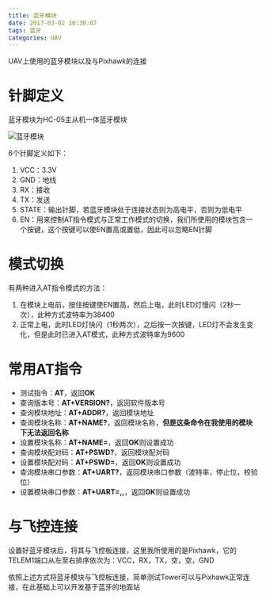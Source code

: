 ```yaml
---
title: 蓝牙模块
date: 2017-03-02 10:30:07
tags: 蓝牙
categories: UAV
---
```


UAV上使用的蓝牙模块以及与Pixhawk的连接
<!--more-->

# 针脚定义
蓝牙模块为HC-05主从机一体蓝牙模块

![蓝牙模块](http://i3.buimg.com/fa034c4a61759be9.png)

6个针脚定义如下：

1. VCC：3.3V
2. GND：地线
3. RX：接收
4. TX：发送
5. STATE：输出针脚，若蓝牙模块处于连接状态则为高电平，否则为低电平
6. EN：用来控制AT指令模式与正常工作模式的切换，我们所使用的模块包含一个按键，这个按键可以使EN置高或置低，因此可以忽略EN针脚

# 模式切换
有两种进入AT指令模式的方法：

1. 在模块上电前，按住按键使EN置高，然后上电，此时LED灯慢闪（2秒一次），此种方式波特率为38400
2. 正常上电，此时LED灯快闪（1秒两次），之后按一次按键，LED灯不会发生变化，但是此时已进入AT模式，此种方式波特率为9600

# 常用AT指令
* 测试指令：**AT**，返回**OK**
* 查询版本号：**AT+VERSION?**，返回软件版本号
* 查询模块地址：**AT+ADDR?**，返回模块地址
* 查询模块名称：**AT+NAME?**，返回模块名称，**但是这条命令在我使用的模块下无法返回名称**
* 设置模块名称：**AT+NAME=<Param>**，返回**OK**则设置成功
* 查询模块配对码：**AT+PSWD?**，返回模块配对码
* 设置模块配对码：**AT+PSWD=<Param>**，返回**OK**则设置成功 
* 查询模块串口参数：**AT+UART?**，返回模块串口参数（波特率，停止位，校验位）
* 设置模块串口参数：**AT+UART=<Param>,<Param2>,<Param3>**，返回**OK**则设置成功 

# 与飞控连接
设置好蓝牙模块后，将其与飞控板连接，这里我所使用的是Pixhawk，它的TELEM1端口从左至右排序依次为：VCC，RX，TX，空，空，GND

依照上述方式将蓝牙模块与飞控板连接，简单测试Tower可以与Pixhawk正常连接，在此基础上可以开发基于蓝牙的地面站

